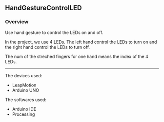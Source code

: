 HandGestureControlLED
---

### Overview
Use hand gesture to control the LEDs on and off.

In the project, we use 4 LEDs. The left hand control the LEDs to turn on and the right hand control the LEDs to turn off.

The num of the streched fingers for one hand means the index of the 4 LEDs.

---------

The devices used:
- LeapMotion
- Arduino UNO

The softwares used:
- Arduino IDE
- Processing

